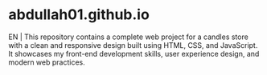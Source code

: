 # abdullah01.github.io
EN | This repository contains a complete web project for a candles store with a clean and responsive design built using HTML, CSS, and JavaScript. It showcases my front-end development skills, user experience design, and modern web practices.
